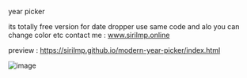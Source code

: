 year picker

its totally free version for date dropper use same code and alo you can change color etc
contact me : www.sirilmp.online

preview : https://sirilmp.github.io/modern-year-picker/index.html

![image](https://user-images.githubusercontent.com/73417488/117958116-55906900-b338-11eb-8f27-1e80f9480caa.png)

